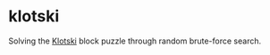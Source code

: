 # klotski

Solving the [Klotski](https://en.wikipedia.org/wiki/Klotski) block puzzle through random brute-force search.
